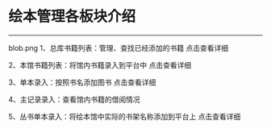 # 绘本管理各板块介绍
-----
blob.png
1、总库书籍列表：管理、查找已经添加的书籍 点击查看详细

2、本馆书籍列表：将馆内书籍录入到平台中 点击查看详细

3、单本录入：按照书名添加图书 点击查看详细

4、主记录录入：查看馆内书籍的借阅情况

5、丛书单本录入：将绘本馆中实际的书架名称添加到平台上 点击查看详细

